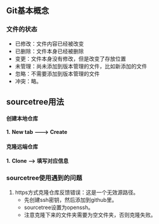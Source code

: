 ## Git基本概念

### 文件的状态

* 已修改：文件内容已经被改变
* 已删除：文件本身已经被删除
* 变更：文件本身没有修改，但是改变了存放位置
* 未管理：尚未添加到版本管理的文件，比如新添加的文件
* 忽略：不需要添加到版本管理的文件
* 冲突：略。



## sourcetree用法

#### 创建本地仓库

**1.** **New tab** **--->** **Create**

#### 克隆远端仓库

**1.** **Clone** **-->** **填写对应信息**





### sourcetree使用遇到的问题

1. https方式克隆仓库反馈错误：这是一个无效源路径。
   * 先创建ssh密钥，然后添加到github里。
   * sourcetree设置为openssh。
   * 注意克隆下来的文件夹需要为空文件夹，否则克隆失败。

